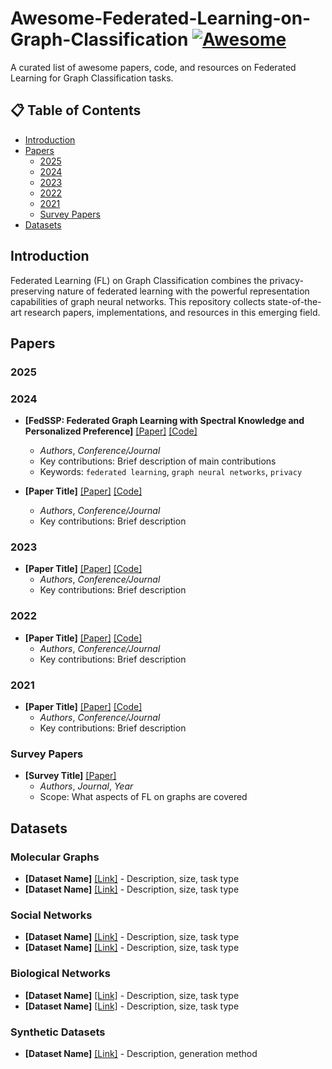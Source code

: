 # Awesome-Federated-Learning-on-Graph-Classification [![Awesome](https://awesome.re/badge.svg)](https://awesome.re)

A curated list of awesome papers, code, and resources on Federated Learning for Graph Classification tasks.

## 📋 Table of Contents
- [Introduction](#introduction)
- [Papers](#papers)
  - [2025](#2025)
  - [2024](#2024)
  - [2023](#2023)
  - [2022](#2022)
  - [2021](#2021)
  - [Survey Papers](#survey-papers)
- [Datasets](#datasets)


## Introduction

Federated Learning (FL) on Graph Classification combines the privacy-preserving nature of federated learning with the powerful representation capabilities of graph neural networks. This repository collects state-of-the-art research papers, implementations, and resources in this emerging field.

## Papers

### 2025

### 2024
- **[FedSSP: Federated Graph Learning with Spectral Knowledge and Personalized Preference]** [[Paper]]([link](https://arxiv.org/abs/2410.20105)) [[Code]]([link](https://github.com/OakleyTan/FedSSP)) 
  - *Authors*, *Conference/Journal*
  - Key contributions: Brief description of main contributions
  - Keywords: `federated learning`, `graph neural networks`, `privacy`

- **[Paper Title]** [[Paper]](link) [[Code]](link)
  - *Authors*, *Conference/Journal*
  - Key contributions: Brief description

### 2023
- **[Paper Title]** [[Paper]](link) [[Code]](link)
  - *Authors*, *Conference/Journal*
  - Key contributions: Brief description

### 2022
- **[Paper Title]** [[Paper]](link) [[Code]](link)
  - *Authors*, *Conference/Journal*
  - Key contributions: Brief description

### 2021
- **[Paper Title]** [[Paper]](link) [[Code]](link)
  - *Authors*, *Conference/Journal*
  - Key contributions: Brief description

### Survey Papers
- **[Survey Title]** [[Paper]](link)
  - *Authors*, *Journal*, *Year*
  - Scope: What aspects of FL on graphs are covered


## Datasets

### Molecular Graphs
- **[Dataset Name]** [[Link]](link) - Description, size, task type
- **[Dataset Name]** [[Link]](link) - Description, size, task type

### Social Networks
- **[Dataset Name]** [[Link]](link) - Description, size, task type
- **[Dataset Name]** [[Link]](link) - Description, size, task type

### Biological Networks
- **[Dataset Name]** [[Link]](link) - Description, size, task type
- **[Dataset Name]** [[Link]](link) - Description, size, task type

### Synthetic Datasets
- **[Dataset Name]** [[Link]](link) - Description, generation method


